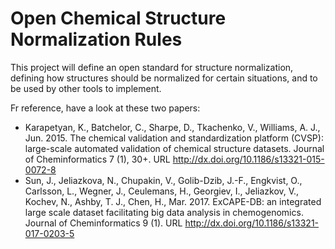# Open Chemical Structure Normalization Rules

This project will define an open standard for structure normalization, defining how
structures should be normalized for certain situations, and to be used by other
tools to implement.

Fr reference, have a look at these two papers:

* Karapetyan, K., Batchelor, C., Sharpe, D., Tkachenko, V., Williams, A. J., Jun. 2015. The chemical validation and standardization platform (CVSP): large-scale automated validation of chemical structure datasets. Journal of Cheminformatics 7 (1), 30+. URL http://dx.doi.org/10.1186/s13321-015-0072-8
* Sun, J., Jeliazkova, N., Chupakin, V., Golib-Dzib, J.-F., Engkvist, O., Carlsson, L., Wegner, J., Ceulemans, H., Georgiev, I., Jeliazkov, V., Kochev, N., Ashby, T. J., Chen, H., Mar. 2017. ExCAPE-DB: an integrated large scale dataset facilitating big data analysis in chemogenomics. Journal of Cheminformatics 9 (1). URL http://dx.doi.org/10.1186/s13321-017-0203-5

